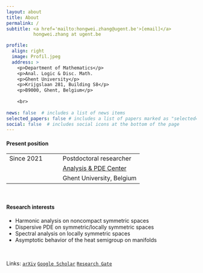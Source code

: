 ```yaml
---
layout: about
title: About
permalink: /
subtitle: <a href='mailto:hongwei.zhang@ugent.be'>[email]</a>
          hongwei.zhang at ugent.be

profile:
  align: right
  image: Profil.jpeg
  address: >
    <p>Department of Mathematics</p>
    <p>Anal. Logic & Disc. Math. 
    <p>Ghent University</p>
    <p>Krijgslaan 281, Building S8</p>
    <p>B9000, Ghent, Belgium</p>
    
    <br>
    
news: false  # includes a list of news items
selected_papers: false # includes a list of papers marked as "selected={true}"
social: false  # includes social icons at the bottom of the page
---
```


#### Present position
<table border="0">
 <tr>
    <td> Since 2021</td>
    <td> &nbsp;&nbsp;&nbsp;&nbsp;&nbsp;</td>
    <td> Postdoctoral researcher</td>
 </tr>
 <tr>
    <td> </td>
    <td> &nbsp;&nbsp;&nbsp;&nbsp;&nbsp;</td>
    <td><a href='https://analysis-pde.org/'>Analysis & PDE Center</a></td>
 </tr>
 <tr>
    <td> </td>
           <td> &nbsp;&nbsp;&nbsp;&nbsp;&nbsp;</td>
    <td>Ghent University, Belgium</td>  
 </tr>
</table>

<br>

#### Research interests

- Harmonic analysis on noncompact symmetric spaces
- Dispersive PDE on symmetric/locally symmetric spaces
- Spectral analysis on locally symmetric spaces
- Asymptotic behavior of the heat semigroup on manifolds


<br>  

Links:
          [`arXiv`](https://arxiv.org/a/zhang_h_11.html) 
          [`Google Scholar`](https://scholar.google.com/citations?user=5ZPwfYcAAAAJ&hl)
          [`Research Gate`](https://www.researchgate.net/profile/Hong-Wei-Zhang-4)
